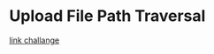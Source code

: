 # Upload File Path Traversal 

 [link challange](https://battle.cookiearena.org/challenges/web/upload-file-path-traversal)
